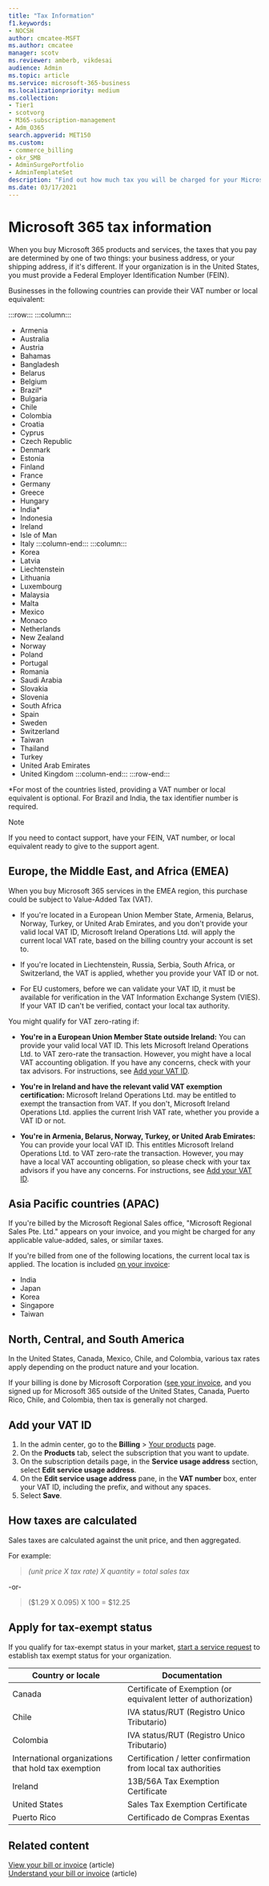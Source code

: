 ```yaml
---
title: "Tax Information"
f1.keywords:
- NOCSH
author: cmcatee-MSFT
ms.author: cmcatee
manager: scotv
ms.reviewer: amberb, vikdesai
audience: Admin
ms.topic: article
ms.service: microsoft-365-business
ms.localizationpriority: medium
ms.collection: 
- Tier1
- scotvorg
- M365-subscription-management
- Adm_O365
search.appverid: MET150
ms.custom:
- commerce_billing
- okr_SMB
- AdminSurgePortfolio
- AdminTemplateSet
description: "Find out how much tax you will be charged for your Microsoft 365 for business subscription in different regions."
ms.date: 03/17/2021
---
```


# Microsoft 365 tax information

When you buy Microsoft 365 products and services, the taxes that you pay are determined by one of two things: your business address, or your shipping address, if it's different. If your organization is in the United States, you must provide a Federal Employer Identification Number (FEIN).

Businesses in the following countries can provide their VAT number or local equivalent:

:::row:::
    :::column:::

- Armenia
- Australia
- Austria
- Bahamas
- Bangladesh
- Belarus
- Belgium
- Brazil*
- Bulgaria
- Chile
- Colombia
- Croatia
- Cyprus
- Czech Republic
- Denmark
- Estonia
- Finland
- France
- Germany
- Greece
- Hungary
- India*
- Indonesia
- Ireland
- Isle of Man
- Italy
    :::column-end:::
    :::column:::
- Korea
- Latvia
- Liechtenstein
- Lithuania
- Luxembourg
- Malaysia
- Malta
- Mexico
- Monaco
- Netherlands
- New Zealand
- Norway
- Poland
- Portugal
- Romania
- Saudi Arabia
- Slovakia
- Slovenia
- South Africa
- Spain
- Sweden
- Switzerland
- Taiwan
- Thailand
- Turkey
- United Arab Emirates
- United Kingdom
    :::column-end:::
:::row-end:::

*For most of the countries listed, providing a VAT number or local equivalent is optional. For Brazil and India, the tax identifier number is required.

> [!Note]
> If you need to contact support, have your FEIN, VAT number, or local equivalent ready to give to the support agent.

## Europe, the Middle East, and Africa (EMEA)

When you buy Microsoft 365 services in the EMEA region, this purchase could be subject to Value-Added Tax (VAT).
  
- If you're located in a European Union Member State, Armenia, Belarus, Norway, Turkey, or United Arab Emirates, and you don't provide your valid local VAT ID, Microsoft Ireland Operations Ltd. will apply the current local VAT rate, based on the billing country your account is set to.

- If you're located in Liechtenstein, Russia, Serbia, South Africa, or Switzerland, the VAT is applied, whether you provide your VAT ID or not.

- For EU customers, before we can validate your VAT ID, it must be available for verification in the VAT Information Exchange System (VIES). If your VAT ID can't be verified, contact your local tax authority.

You might qualify for VAT zero-rating if:
  
- **You're in a European Union Member State outside Ireland:** You can provide your valid local VAT ID. This lets Microsoft Ireland Operations Ltd. to VAT zero-rate the transaction. However, you might have a local VAT accounting obligation. If you have any concerns, check with your tax advisors. For instructions, see [Add your VAT ID](#add-your-vat-id).

- **You're in Ireland and have the relevant valid VAT exemption certification:** Microsoft Ireland Operations Ltd. may be entitled to exempt the transaction from VAT. If you don't, Microsoft Ireland Operations Ltd. applies the current Irish VAT rate, whether you provide a VAT ID or not.

- **You're in Armenia, Belarus, Norway, Turkey, or United Arab Emirates:** You can provide your local VAT ID. This entitles Microsoft Ireland Operations Ltd. to VAT zero-rate the transaction. However, you may have a local VAT accounting obligation, so please check with your tax advisors if you have any concerns. For instructions, see [Add your VAT ID](#add-your-vat-id).

## Asia Pacific countries (APAC)

If you're billed by the Microsoft Regional Sales office, "Microsoft Regional Sales Pte. Ltd." appears on your invoice, and you might be charged for any applicable value-added, sales, or similar taxes.
  
If you're billed from one of the following locations, the current local tax is applied. The location is included [on your invoice](view-your-bill-or-invoice.md):
  
- India
- Japan
- Korea
- Singapore
- Taiwan

## North, Central, and South America

In the United States, Canada, Mexico, Chile, and Colombia, various tax rates apply depending on the product nature and your location.
  
If your billing is done by Microsoft Corporation ([see your invoice](view-your-bill-or-invoice.md), and you signed up for Microsoft 365 outside of the United States, Canada, Puerto Rico, Chile, and Colombia, then tax is generally not charged.

## Add your VAT ID

1. In the admin center, go to the **Billing** \> <a href="https://go.microsoft.com/fwlink/p/?linkid=842054" target="_blank">Your products</a> page.
2. On the **Products** tab, select the subscription that you want to update.
3. On the subscription details page, in the **Service usage address** section, select **Edit service usage address**.
4. On the **Edit service usage address** pane, in the **VAT number** box, enter your VAT ID, including the prefix, and without any spaces.
5. Select **Save**.

## How taxes are calculated

Sales taxes are calculated against the unit price, and then aggregated.

For example:

>*(unit price X tax rate) X quantity = total sales tax*

-or-

>($1.29 X 0.095) X 100 = $12.25

## Apply for tax-exempt status

If you qualify for tax-exempt status in your market, [start a service request](../../admin/get-help-support.md) to establish tax exempt status for your organization.

|Country or locale | Documentation |
|------------------|----------------|
| Canada | Certificate of Exemption (or equivalent letter of authorization) |
| Chile | IVA status/RUT (Registro Unico Tributario) |
| Colombia | IVA status/RUT (Registro Unico Tributario) |
| International organizations that hold tax exemption | Certification / letter confirmation from local tax authorities |
| Ireland | 13B/56A Tax Exemption Certificate|
| United States | Sales Tax Exemption Certificate |
| Puerto Rico | Certificado de Compras Exentas |
  
## Related content
  
[View your bill or invoice](view-your-bill-or-invoice.md) (article)\
[Understand your bill or invoice](understand-your-invoice.md) (article)
